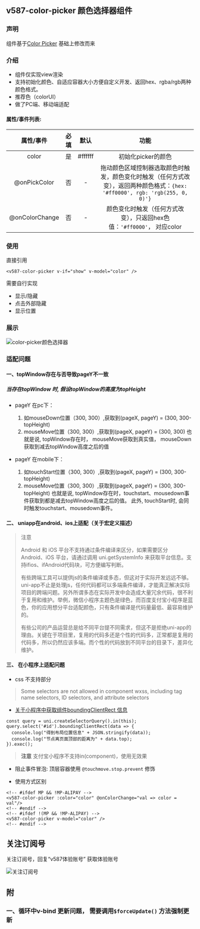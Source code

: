 ## v587-color-picker 颜色选择器组件

### 声明

组件基于[Color Picker](https://ext.dcloud.net.cn/plugin?id=2268)  基础上修改而来

### 介绍

+ 组件仅实现view渲染
+ 支持初始化颜色、自适应容器大小方便自定义开发、返回hex、rgba/rgb两种颜色格式。 
+ 推荐色（colorUI）
+ 做了PC端、移动端适配

#### 属性/事件列表:

|   属性/事件    | 必填 |  默认   |                             功能                             |
| :------------: | :--: | :-----: | :----------------------------------------------------------: |
|     color      |  是  | #ffffff |                      初始化picker的颜色                      |
|  @onPickColor  |  否  |    -    | 拖动颜色区域控制器选取颜色时触发，颜色变化时触发（任何方式改变），返回两种颜色格式：`{hex: '#ff0000', rgb: 'rgb(255, 0, 0)'}` |
| @onColorChange |  否  |    -    | 颜色变化时触发（任何方式改变），只返回hex色值：`'#ff0000'`， 对应color |

### 使用

直接引用

```vue
<v587-color-picker v-if="show" v-model="color" />
```

需要自行实现

+ 显示/隐藏 
+ 点击外部隐藏 
+ 显示位置

### 展示

![color-picker颜色选择器](https://vkceyugu.cdn.bspapp.com/VKCEYUGU-78a67da8-ae76-4f35-8fee-dac7cb24bcd4/9d0afdae-4515-4814-a2a3-a6d6395ccd7d.gif)

### 适配问题

#### 一、topWindow存在与否导致pageY不一致

##### 当存在topWindow 时, 假设topWindow的高度为topHeight
 + pageY 在pc下：
	1. 如mouseDown位置（300, 300）,获取到(pageX, pageY) = (300, 300-topHeight)
	2. mouseMove位置（300, 300）,获取到(pageX, pageY) = (300, 300)
	也就是说, topWindow存在时， mouseMove获取到真实值， mouseDown获取到减去topWindow高度之后的值

 + pageY 在mobile下：
	1. 如touchStart位置（300, 300）,获取到(pageX, pageY) = (300, 300-topHeight)
	2. mouseMove位置（300, 300）,获取到(pageX, pageY) = (300, 300-topHeight)
	也就是说, topWindow存在时，touchstart、mousedown事件获取到都是减去topWindow高度之后的值。
	此外, touchStart时, 会同时触发touchstart、mousedown事件。

#### 二、 uniapp在android、ios上适配（关于宏定义描述）
>注意
>
>  Android 和 iOS 平台不支持通过条件编译来区分，如果需要区分 Android、iOS 平台，请通过调用 uni.getSystemInfo 来获取平台信息。支持ifios、ifAndroid代码块，可方便编写判断。
>  
>  有些跨端工具可以提供js的条件编译或多态，但这对于实际开发远远不够。uni-app不止是处理js，任何代码都可以多端条件编译，才能真正解决实际项目的跨端问题。另外所谓多态在实际开发中会造成大量冗余代码，很不利于复用和维护。举例，微信小程序主题色是绿色，而百度支付宝小程序是蓝色，你的应用想分平台适配颜色，只有条件编译是代码量最低、最容易维护的。
>
>  有些公司的产品运营总是给不同平台提不同需求，但这不是拒绝uni-app的理由。关键在于项目里，复用的代码多还是个性的代码多，正常都是复用的代码多，所以仍然应该多端。而个性的代码放到不同平台的目录下，差异化维护。

#### 三、 在小程序上适配问题

+ css 不支持部分
> Some selectors are not allowed in component wxss, including tag name selectors, ID selectors, and attribute selectors

+ [关于小程序中获取组件boundingClientRect 信息](https://uniapp.dcloud.io/api/ui/nodes-info?id=createselectorquery)

```
const query = uni.createSelectorQuery().in(this);
query.select('#id').boundingClientRect(data => {
  console.log("得到布局位置信息" + JSON.stringify(data));
  console.log("节点离页面顶部的距离为" + data.top);
}).exec();
```

> **注意** 支付宝小程序不支持in(component)，使用无效果

+ 阻止事件冒泡:  顶层容器使用  `@touchmove.stop.prevent` 修饰

+ 使用方式区别
```
<!-- #ifdef MP && !MP-ALIPAY -->
<v587-color-picker :color="color" @onColorChange="val => color = val"/>
<!-- #endif -->
<!-- #ifdef !(MP && !MP-ALIPAY) -->
<v587-color-picker v-model="color" />
<!-- #endif -->
```

## 关注订阅号

关注订阅号，回复“v587体验账号” 获取体验账号

![关注订阅号](https://vkceyugu.cdn.bspapp.com/VKCEYUGU-aeeaeb50-6081-4de4-b6ab-d4b54fca38bf/00aa4a73-04b4-4b1a-b6d1-161a2781ec88.jpg)

## 附
### 一、循环中v-bind 更新问题， 需要调用`$forceUpdate()` 方法强制更新